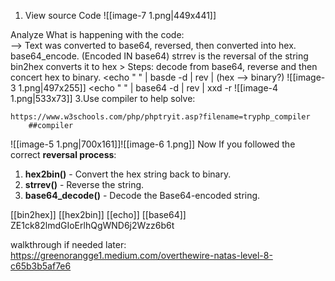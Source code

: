 
1. View source Code 
	 ![[image-7 1.png|449x441]]

Analyze What is happening with the code:  
	--> Text was converted to base64, reversed, then converted into hex. 
	base64_encode. (Encoded IN base64)
	strrev is the reversal of the string 
	bin2hex converts it to hex 
		>			Steps:  decode from base64, reverse and then concert hex to binary. 
     <echo " " | basde -d | rev | (hex --> binary?)
     ![[image-3 1.png|497x255]]
 <echo " " | base64 -d | rev | xxd -r 
![[image-4 1.png|533x73]]
3.Use compiler to help solve: 
	
	https://www.w3schools.com/php/phptryit.asp?filename=tryphp_compiler
		##compiler 
![[image-5 1.png|700x161]]![[image-6 1.png]]
Now If you followed the correct **reversal process**:
1. **hex2bin()** - Convert the hex string back to binary.
2. **strrev()** - Reverse the string.
3. **base64_decode()** - Decode the Base64-encoded string.

[[bin2hex]]
[[hex2bin]]
[[echo]]
[[base64]]
ZE1ck82lmdGIoErlhQgWND6j2Wzz6b6t




walkthrough if needed later: https://greenorangge1.medium.com/overthewire-natas-level-8-c65b3b5af7e6